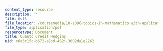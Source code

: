 ```yaml
---
content_type: resource
description: ''
file: null
file_location: /coursemedia/18-s096-topics-in-mathematics-with-applications-in-finance-fall-2013/c6a3c15db672e2bd462f3002da1e2262_MIT18_S096F13_lecnote23.pdf
file_type: application/pdf
resourcetype: Document
title: Quanto Credit Hedging
uid: c6a3c15d-b672-e2bd-462f-3002da1e2262
---
```

